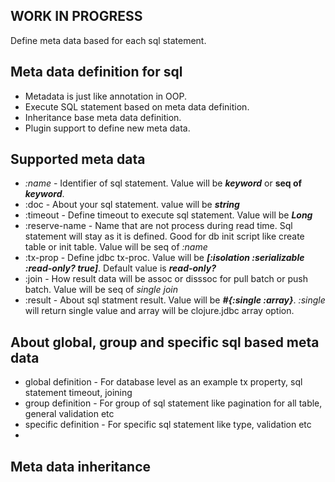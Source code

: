 ## WORK IN PROGRESS

Define meta data based for each sql statement. 

## Meta data definition for sql
* Metadata is just like annotation in OOP.
* Execute SQL statement based on meta data definition.
* Inheritance base meta data definition. 
* Plugin support to define new meta data.  


## Supported meta data 

* _:name_ -  Identifier of sql statement. Value will be **_keyword_** or **seq of _keyword_**.
* :doc -  About your sql statement. value will be **_string_**
* :timeout - Define timeout to execute sql statement. Value will be **_Long_** 
* :reserve-name - Name that are not process during read time. Sql statement will stay as it is defined. Good for db init script like create table or init table. Value will be seq of _:name_ 
* :tx-prop - Define jdbc tx-proc. Value will be **_[:isolation :serializable :read-only? true]_**. Default value is **_read-only?_**
* :join - How result data will be assoc or disssoc for pull batch or push batch. Value will be seq of _single join_
* :result - About sql statment result. Value will be **_#{:single :array}_**. _:single_ will return single value and array will be clojure.jdbc array option.
  
## About global, group and specific sql based meta data
* global definition   - For database level as an example tx property, sql statement timeout, joining
* group  definition   - For group of sql statement like pagination for all table, general validation etc
* specific definition - For specific sql statement like type, validation etc
* 

## Meta data inheritance 
